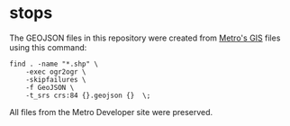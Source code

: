 # stops

The GEOJSON files in this repository were created from [Metro's GIS](http://developer.metro.net/introduction/gis-data/download-gis-data/) files using this command:

```
find . -name "*.shp" \
	-exec ogr2ogr \
	-skipfailures \
	-f GeoJSON \
	-t_srs crs:84 {}.geojson {}  \;
```

All files from the Metro Developer site were preserved.